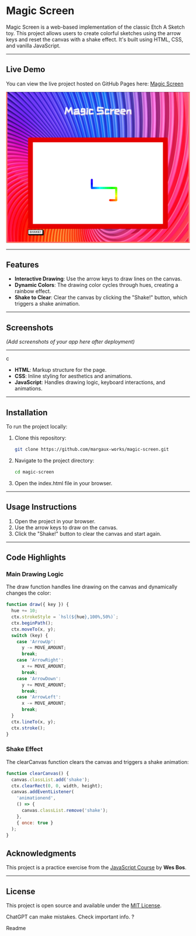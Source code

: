 # Magic Screen

Magic Screen is a web-based implementation of the classic Etch A Sketch toy. This project allows users to create colorful sketches using the arrow keys and reset the canvas with a shake effect. It's built using HTML, CSS, and vanilla JavaScript.

---

## Live Demo

You can view the live project hosted on GitHub Pages here:
[Magic Screen](https://margaux-works.github.io/magic-screen/)

![Screenshot of main view](/screenshot-magic-screen.png)

---

## Features

- **Interactive Drawing**: Use the arrow keys to draw lines on the canvas.
- **Dynamic Colors**: The drawing color cycles through hues, creating a rainbow effect.
- **Shake to Clear**: Clear the canvas by clicking the "Shake!" button, which triggers a shake animation.

---

## Screenshots

_(Add screenshots of your app here after deployment)_

---

c

- **HTML**: Markup structure for the page.
- **CSS**: Inline styling for aesthetics and animations.
- **JavaScript**: Handles drawing logic, keyboard interactions, and animations.

---

## Installation

To run the project locally:

1. Clone this repository:

   ```bash
   git clone https://github.com/margaux-works/magic-screen.git


   ```

2. Navigate to the project directory:

   ```bash
   cd magic-screen

   ```

3. Open the index.html file in your browser.

---

## Usage Instructions

1. Open the project in your browser.
2. Use the arrow keys to draw on the canvas.
3. Click the "Shake!" button to clear the canvas and start again.

---

## Code Highlights

### Main Drawing Logic

The draw function handles line drawing on the canvas and dynamically changes the color:

```javascript
function draw({ key }) {
  hue += 10;
  ctx.strokeStyle = `hsl(${hue},100%,50%)`;
  ctx.beginPath();
  ctx.moveTo(x, y);
  switch (key) {
    case 'ArrowUp':
      y -= MOVE_AMOUNT;
      break;
    case 'ArrowRight':
      x += MOVE_AMOUNT;
      break;
    case 'ArrowDown':
      y += MOVE_AMOUNT;
      break;
    case 'ArrowLeft':
      x -= MOVE_AMOUNT;
      break;
  }
  ctx.lineTo(x, y);
  ctx.stroke();
}
```

### Shake Effect

The clearCanvas function clears the canvas and triggers a shake animation:

```javascript
function clearCanvas() {
  canvas.classList.add('shake');
  ctx.clearRect(0, 0, width, height);
  canvas.addEventListener(
    'animationend',
    () => {
      canvas.classList.remove('shake');
    },
    { once: true }
  );
}
```

## Acknowledgments

This project is a practice exercise from the [JavaScript Course](https://beginnerjavascript.com/) by **Wes Bos**.

---

## License

This project is open source and available under the [MIT License](LICENSE).

ChatGPT can make mistakes. Check important info.
?

Readme
